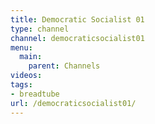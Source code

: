 ```yaml
---
title: Democratic Socialist 01
type: channel
channel: democraticsocialist01
menu:
  main:
    parent: Channels
videos:
tags:
- breadtube
url: /democraticsocialist01/
---
```

